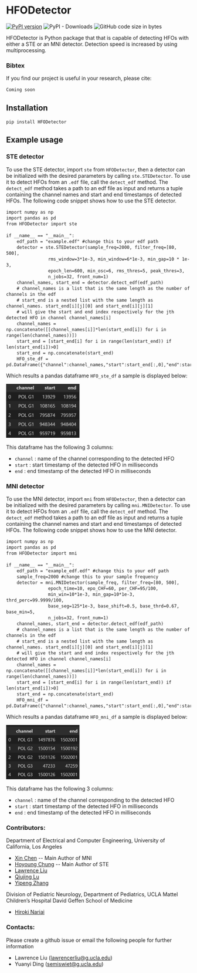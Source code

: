 
# HFODetector
[![PyPI version](https://badge.fury.io/py/hfodetector.svg)](https://badge.fury.io/py/hfodetector)   ![PyPI - Downloads](https://img.shields.io/pypi/dm/HFODetector)  ![GitHub code size in bytes](https://img.shields.io/github/languages/code-size/roychowdhuryresearch/HFO_Detector)



HFODetector is Python package that that is capable of detecting HFOs with either a STE or an MNI detector. Detection speed is increased by using multiprocessing.

### Bibtex 
If you find our project is useful in your research, please cite:
```
Coming soon
```


## Installation
```
pip install HFODetector
```

## Example usage 
### STE detector
To use the STE detector, import `ste` from `HFODetector`, then a detector can be initialized with the desired parameters by calling `ste.STEDetector`. To use it to detect HFOs from an `.edf` file, call the `detect_edf` method. The `detect_edf` method takes a path to an edf file as input and returns a tuple containing the channel names and start and end timestamps of detected HFOs. The following code snippet shows how to use the STE detector.
```
import numpy as np
import pandas as pd
from HFODetector import ste

if __name__ == "__main__":
    edf_path = "example.edf" #change this to your edf path
    detector = ste.STEDetector(sample_freq=2000, filter_freq=[80, 500], 
                rms_window=3*1e-3, min_window=6*1e-3, min_gap=10 * 1e-3, 
                epoch_len=600, min_osc=6, rms_thres=5, peak_thres=3,
                n_jobs=32, front_num=1)
    channel_names, start_end = detector.detect_edf(edf_path)
    # channel_names is a list that is the same length as the number of channels in the edf
    # start_end is a nested list with the same length as channel_names. start_end[i][j][0] and start_end[i][j][1] 
    # will give the start and end index respectively for the jth detected HFO in channel channel_names[i]
    channel_names = np.concatenate([[channel_names[i]]*len(start_end[i]) for i in range(len(channel_names))])
    start_end = [start_end[i] for i in range(len(start_end)) if len(start_end[i])>0]
    start_end = np.concatenate(start_end)
    HFO_ste_df = pd.DataFrame({"channel":channel_names,"start":start_end[:,0],"end":start_end[:,1]})
```
Which results a pandas dataframe `HFO_ste_df` a sample is displayed below:

<img src="https://github.com/roychowdhuryresearch/HFO_Detector/blob/main/img/readme/HFO_ste_df_sample.png" width="200">

This dataframe has the following 3 columns:
- `channel` : name of the channel corresponding to the detected HFO
- `start` : start timestamp of the detected HFO in milliseconds
- `end` : end timestamp of the detected HFO in milliseconds


### MNI detector
To use the MNI detector, import `mni` from `HFODetector`, then a detector can be initialized with the desired parameters by calling `mni.MNIDetector`. To use it to detect HFOs from an `.edf` file, call the `detect_edf` method. The `detect_edf` method takes a path to an edf file as input and returns a tuple containing the channel names and start and end timestamps of detected HFOs. The following code snippet shows how to use the MNI detector.
```
import numpy as np
import pandas as pd
from HFODetector import mni

if __name__ == "__main__":
    edf_path = "example_edf.edf" #change this to your edf path
    sample_freq=2000 #change this to your sample frequency
    detector = mni.MNIDetector(sample_freq, filter_freq=[80, 500], 
                epoch_time=10, epo_CHF=60, per_CHF=95/100, 
                min_win=10*1e-3, min_gap=10*1e-3, thrd_perc=99.9999/100, 
                base_seg=125*1e-3, base_shift=0.5, base_thrd=0.67, base_min=5,
                n_jobs=32, front_num=1)
    channel_names, start_end = detector.detect_edf(edf_path)
    # channel_names is a list that is the same length as the number of channels in the edf
    # start_end is a nested list with the same length as channel_names. start_end[i][j][0] and start_end[i][j][1] 
    # will give the start and end index respectively for the jth detected HFO in channel channel_names[i]
    channel_names = np.concatenate([[channel_names[i]]*len(start_end[i]) for i in range(len(channel_names))])
    start_end = [start_end[i] for i in range(len(start_end)) if len(start_end[i])>0]
    start_end = np.concatenate(start_end)
    HFO_mni_df = pd.DataFrame({"channel":channel_names,"start":start_end[:,0],"end":start_end[:,1]})
```
Which results a pandas dataframe `HFO_mni_df` a sample is displayed below:

<img src="https://github.com/roychowdhuryresearch/HFO_Detector/blob/main/img/readme/HFO_mni_df_sample.png" width="200">


This dataframe has the following 3 columns:
- `channel` : name of the channel corresponding to the detected HFO
- `start` : start timestamp of the detected HFO in milliseconds
- `end` : end timestamp of the detected HFO in milliseconds

### Contributors:
Department of Electrical and Computer Engineering, University of California, Los Angeles
- [Xin Chen](https://www.linkedin.com/in/xin-chen-980521/) -- Main Author of MNI
- [Hoyoung Chung](https://www.linkedin.com/in/tc01/) -- Main Author of STE
- [Lawrence Liu](https://www.linkedin.com/in/lawrence-liu-0a01391a7/)
- [Qiujing Lu](https://www.linkedin.com/in/qiujing-lu-309042126/)
- [Yipeng Zhang](https://zyp5511.github.io/)

Division of Pediatric Neurology, Department of Pediatrics, UCLA Mattel Children’s Hospital David Geffen School of Medicine
- [Hiroki Nariai](https://www.uclahealth.org/providers/hiroki-nariai)


### Contacts:
Please create a github issue or email the following people for further information 
- Lawrence Liu (lawrencerliu@g.ucla.edu) 
- Yuanyi Ding (semiswiet@g.ucla.edu)
